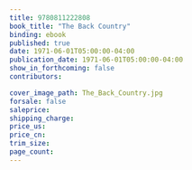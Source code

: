 ```yaml
---
title: 9780811222808
book_title: "The Back Country"
binding: ebook
published: true
date: 1971-06-01T05:00:00-04:00
publication_date: 1971-06-01T05:00:00-04:00
show_in_forthcoming: false
contributors:

cover_image_path: The_Back_Country.jpg
forsale: false
saleprice:
shipping_charge:
price_us:
price_cn:
trim_size:
page_count:
---
```


